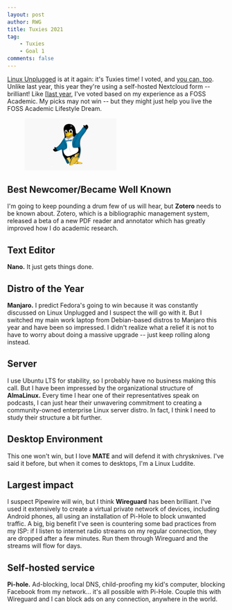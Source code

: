 ```yaml
---
layout: post
author: RWG
title: Tuxies 2021
tag:
    - Tuxies
    - Goal 1
comments: false
---
```

[Linux Unplugged](https://linuxunplugged.com/) is at it again: it's Tuxies time! I voted, and [you can, too](https://tuxies.party). Unlike last year, this year they're using a self-hosted Nextcloud form -- brilliant! Like [[last year](2020/12/10/The-Tuxies-Academic-Style.html), I've voted based on my experience as a FOSS Academic. My picks may not win -- but they might just help you live the FOSS Academic Lifestyle Dream.

<figure>
    <img src="/assets/images/tuxintux.jpg" alt="Tux the Penguin Wearing a Tuxedo" title="Tux the Penguin Wearing a Tuxedo" width="50%">
</figure>

<!-- more -->


Best Newcomer/Became Well Known
-------------------------------
I'm going to keep pounding a drum few of us will hear, but **Zotero** needs to be known about. Zotero, which is a bibliographic management system, released a beta of a new PDF reader and annotator which has greatly improved how I do academic research. 

Text Editor
-----------
**Nano.** It just gets things done.

Distro of the Year
------------------ 
**Manjaro.** I predict Fedora's going to win because it was constantly discussed on Linux Unplugged and I suspect the will go with it. But I switched my main work laptop from Debian-based distros to Manjaro this year and have been so impressed. I didn't realize what a relief it is not to have to worry about doing a massive upgrade -- just keep rolling along instead. 

Server
------ 
I use Ubuntu LTS for stability, so I probably have no business making this call. But I have been impressed by the organizational structure of **AlmaLinux.** Every time I hear one of their representatives speak on podcasts, I can just hear their unwavering commitment to creating a community-owned enterprise Linux server distro. In fact, I think I need to study their structure a bit further.

Desktop Environment
-------------------
This one won't win, but I love **MATE** and will defend it with chrysknives. I've said it before, but when it comes to desktops, I'm a Linux Luddite.

Largest impact
---------------
I suspect Pipewire will win, but I think **Wireguard** has been brilliant. I've used it extensively to create a virtual private network of devices, including Android phones, all using an installation of Pi-Hole to block unwanted traffic. A big, big benefit I've seen is countering some bad practices from my ISP: if I listen to internet radio streams on my regular connection, they are dropped after a few minutes. Run them through Wireguard and the streams will flow for days. 

Self-hosted service 
-------------------
**Pi-hole.** Ad-blocking, local DNS, child-proofing my kid's computer, blocking Facebook from my network... it's all possible with Pi-Hole. Couple this with Wireguard and I can block ads on any connection, anywhere in the world. 
